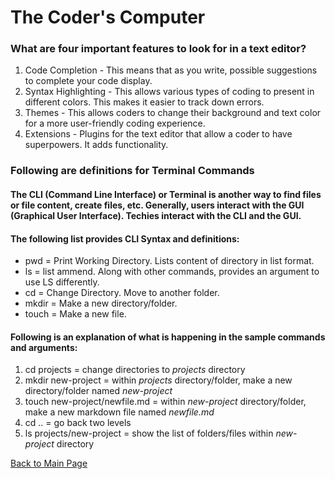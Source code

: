 # The Coder's Computer
### What are four important features to look for in a text editor?
1. Code Completion - This means that as you write, possible suggestions to complete your code display.
1. Syntax Highlighting - This allows various types of coding to present in different colors. This makes it easier to track down errors. 
1. Themes - This allows coders to change their background and text color for a more user-friendly coding experience.
1. Extensions - Plugins for the text editor that allow a coder to have superpowers. It adds functionality.

### Following are definitions for Terminal Commands
#### The CLI (Command Line Interface) or Terminal is another way to find files or file content, create files, etc. Generally, users interact with the GUI (Graphical User Interface). Techies interact with the CLI and the GUI.
#### The following list provides CLI Syntax and definitions:
- pwd = Print Working Directory. Lists content of directory in list format.
- ls = list ammend. Along with other commands, provides an argument to use LS differently.
- cd = Change Directory. Move to another folder.
- mkdir = Make a new directory/folder.
- touch = Make a new file.

#### Following is an explanation of what is happening in the sample commands and arguments:
1. cd projects = change directories to *projects* directory
2. mkdir new-project = within *projects* directory/folder, make a new directory/folder named *new-project*
3. touch new-project/newfile.md = within *new-project* directory/folder, make a new markdown file named *newfile.md*
4. cd .. = go back two levels
5. ls projects/new-project = show the list of folders/files within *new-project* directory

[Back to Main Page](https://lararams3y.github.io/reading-notes/)